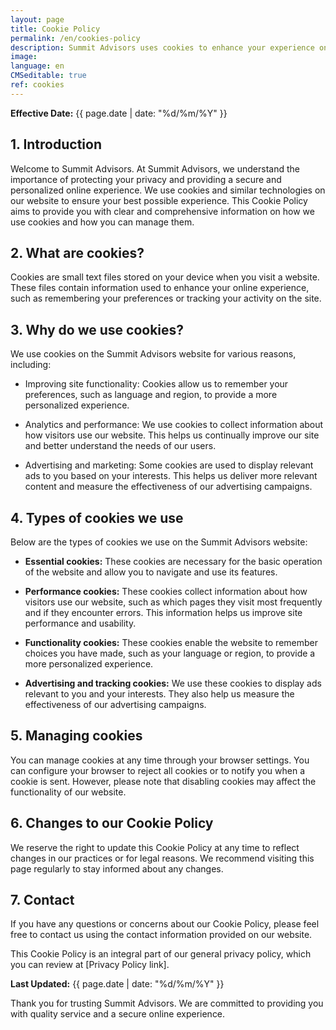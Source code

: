 ```yaml
---
layout: page
title: Cookie Policy
permalink: /en/cookies-policy
description: Summit Advisors uses cookies to enhance your experience on our website and protect your privacy.
image:
language: en
CMSeditable: true
ref: cookies
---
```


**Effective Date:** {{ page.date | date: "%d/%m/%Y" }}

## 1. Introduction

Welcome to Summit Advisors. At Summit Advisors, we understand the importance of protecting your privacy and providing a secure and personalized online experience. We use cookies and similar technologies on our website to ensure your best possible experience. This Cookie Policy aims to provide you with clear and comprehensive information on how we use cookies and how you can manage them.

## 2. What are cookies?

Cookies are small text files stored on your device when you visit a website. These files contain information used to enhance your online experience, such as remembering your preferences or tracking your activity on the site.

## 3. Why do we use cookies?

We use cookies on the Summit Advisors website for various reasons, including:

- Improving site functionality: Cookies allow us to remember your preferences, such as language and region, to provide a more personalized experience.

- Analytics and performance: We use cookies to collect information about how visitors use our website. This helps us continually improve our site and better understand the needs of our users.

- Advertising and marketing: Some cookies are used to display relevant ads to you based on your interests. This helps us deliver more relevant content and measure the effectiveness of our advertising campaigns.

## 4. Types of cookies we use

Below are the types of cookies we use on the Summit Advisors website:

- **Essential cookies:** These cookies are necessary for the basic operation of the website and allow you to navigate and use its features.

- **Performance cookies:** These cookies collect information about how visitors use our website, such as which pages they visit most frequently and if they encounter errors. This information helps us improve site performance and usability.

- **Functionality cookies:** These cookies enable the website to remember choices you have made, such as your language or region, to provide a more personalized experience.

- **Advertising and tracking cookies:** We use these cookies to display ads relevant to you and your interests. They also help us measure the effectiveness of our advertising campaigns.

## 5. Managing cookies

You can manage cookies at any time through your browser settings. You can configure your browser to reject all cookies or to notify you when a cookie is sent. However, please note that disabling cookies may affect the functionality of our website.

## 6. Changes to our Cookie Policy

We reserve the right to update this Cookie Policy at any time to reflect changes in our practices or for legal reasons. We recommend visiting this page regularly to stay informed about any changes.

## 7. Contact

If you have any questions or concerns about our Cookie Policy, please feel free to contact us using the contact information provided on our website.

This Cookie Policy is an integral part of our general privacy policy, which you can review at [Privacy Policy link].

**Last Updated:** {{ page.date | date: "%d/%m/%Y" }}

Thank you for trusting Summit Advisors. We are committed to providing you with quality service and a secure online experience.
